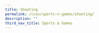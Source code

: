 ```yaml
---
title: Shooting
permalink: /ccas/sports-n-games/shooting/
description: ""
third_nav_title: Sports & Games
---
```

